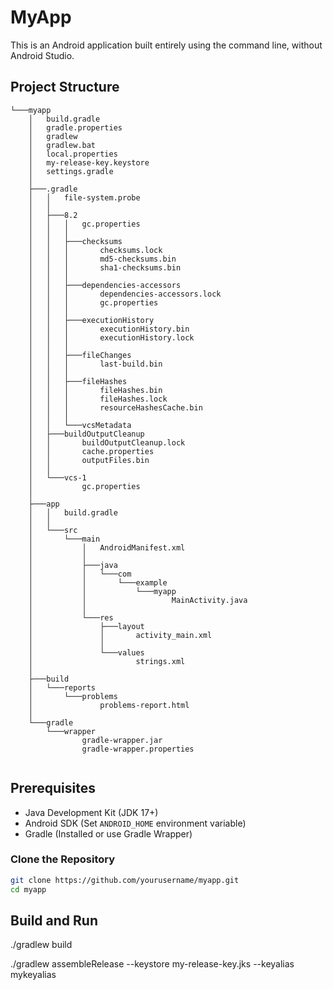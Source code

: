 # MyApp

This is an Android application built entirely using the command line, without Android Studio.

## Project Structure
```
└───myapp
    │   build.gradle
    │   gradle.properties
    │   gradlew
    │   gradlew.bat
    │   local.properties
    │   my-release-key.keystore
    │   settings.gradle
    │
    ├───.gradle
    │   │   file-system.probe
    │   │
    │   ├───8.2
    │   │   │   gc.properties
    │   │   │
    │   │   ├───checksums
    │   │   │       checksums.lock
    │   │   │       md5-checksums.bin
    │   │   │       sha1-checksums.bin
    │   │   │
    │   │   ├───dependencies-accessors
    │   │   │       dependencies-accessors.lock
    │   │   │       gc.properties
    │   │   │
    │   │   ├───executionHistory
    │   │   │       executionHistory.bin
    │   │   │       executionHistory.lock
    │   │   │
    │   │   ├───fileChanges
    │   │   │       last-build.bin
    │   │   │
    │   │   ├───fileHashes
    │   │   │       fileHashes.bin
    │   │   │       fileHashes.lock
    │   │   │       resourceHashesCache.bin
    │   │   │
    │   │   └───vcsMetadata
    │   ├───buildOutputCleanup
    │   │       buildOutputCleanup.lock
    │   │       cache.properties
    │   │       outputFiles.bin
    │   │
    │   └───vcs-1
    │           gc.properties
    │
    ├───app
    │   │   build.gradle
    │   │
    │   └───src
    │       └───main
    │           │   AndroidManifest.xml
    │           │
    │           ├───java
    │           │   └───com
    │           │       └───example
    │           │           └───myapp
    │           │                   MainActivity.java
    │           │
    │           └───res
    │               ├───layout
    │               │       activity_main.xml
    │               │
    │               └───values
    │                       strings.xml
    │
    ├───build
    │   └───reports
    │       └───problems
    │               problems-report.html
    │
    └───gradle
        └───wrapper
                gradle-wrapper.jar
                gradle-wrapper.properties


```

## Prerequisites

- Java Development Kit (JDK 17+)
- Android SDK (Set `ANDROID_HOME` environment variable)
- Gradle (Installed or use Gradle Wrapper)

### Clone the Repository
```sh
git clone https://github.com/yourusername/myapp.git
cd myapp
```

## Build and Run

./gradlew build

./gradlew assembleRelease --keystore my-release-key.jks --keyalias mykeyalias
